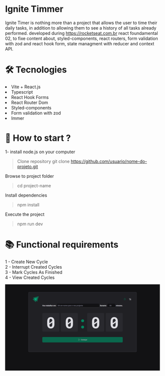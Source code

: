 # Ignite Timmer 

Ignite Timer is nothing more than a project that allows the user to time their daily tasks, in addition to allowing them to see a history of all tasks already performed. developed during https://rocketseat.com.br react foundamental 02, to fixe content about, styled-components, react routers, form validation with zod and react hook form, state managment with reducer and context API.   

# 🛠️ Tecnologies
<li>Vite + React.js</li>
<li>Typescript</li>
<li>React Hook Forms</li>
<li>React Router Dom</li>
<li>Styled-components</li>
<li>Form validation with zod</li>
<li>Immer</li>

# 🚀 How to start ?
1- install node.js on your computer

>Clone repository
git clone https://github.com/usuario/nome-do-projeto.git

Browse to project folder
> cd project-name

Install dependencies
> npm install

Execute the project
> npm run dev

# 📚 Functional requirements
1 - Create New Cycle <br>
2 - Interrupt Created Cycles  <br>
3 - Mark Cycles As Finished <br>
4 - View Created Cycles 

<img src="./public/assets/demo.png" />
